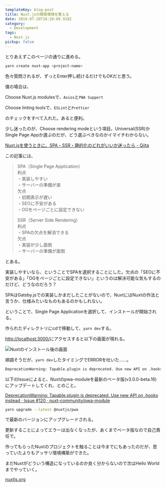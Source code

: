 ```yaml
---
templateKey: blog-post
title: Nuxt.jsの開発環境を整える
date: 2019-07-20T18:20:09.918Z
category:
  - Development
tags:
  - Nuxt.js
pickup: false
---
```

とりあえずこのページの通りに進める。

```bash
yarn create nuxt-app <project-name>
```

色々質問されるが、ずっとEnter押し続けるだけでもOKだと思う。

僕の場合は、

Choose Nuxt.js modulesで、`Axios`と`PWA Support`

Choose linting toolsで、`ESLint`と`Prettier`

のチェックをすべて入れた。あると便利。

少し迷ったのが、Choose rendering modeという項目。Universal(SSR)かSingle Page Appか選ぶのだが、どう選ぶべきなのかイマイチわからない。

[Nuxt.jsを使うときに、SPA・SSR・静的化のどれがいいか迷ったら - Qiita](https://qiita.com/nishinoshake/items/f42e2f03663b00b5886d)

この記事には、

> SPA（Single Page Application）\
> 利点\
> ・実装しやすい\
> ・サーバーの準備が楽\
> 欠点\
> ・初期表示が遅い\
> ・SEOに不安がある\
> ・OGをページごとに設定できない
>
> SSR（Server Side Rendering）\
> 利点\
> ・SPAの欠点を解消できる\
> 欠点\
> ・実装が少し面倒\
> ・サーバーの準備が面倒

とある。

実装しやすいなら、ということでSPAを選択することにした。欠点の「SEOに不安がある」「OGをページごとに設定できない」というのは解決可能な気もするのだけど、どうなのだろう？

SPAはGatsby.jsでの実装しかまだしたことがないので、NuxtにはNuxtの作法と言うか、仕様みたいなものもあるのかもしれない。

ということで、Single Page Applicationを選択して、インストールが開始される。

作られたディレクトリにcdで移動して、`yarn dev`する。

<http://localhost:3000/>にアクセスすると以下の画面が現れる。

![Nuxtのインストール後の画面](/スクリーンショット-2019-07-21-2.44.05.png)

順調そうだが、`yarn dev`したタイミングでERRORを吐いた......。

```bash
DeprecationWarning: Tapable.plugin is deprecated. Use new API on .hooks instead
```

以下のIssueによると、Nuxtのpwa-moduleを最新のベータ版(v3.0.0-beta.16)にアップデートしてくれ、とのこと。

[DeprecationWarning: Tapable.plugin is deprecated. Use new API on .hooks instead · Issue #120 · nuxt-community/pwa-module](https://github.com/nuxt-community/pwa-module/issues/120)

```bash
yarn upgrade --latest @nuxtjs/pwa
```

で最新のバージョンにアップグレードされる。

更新することによってエラーは出なくなったが、あくまでベータ版なので自己責任で。

作ってもらったNuxtのプロジェクトを触ることは今までにもあったのだが、思っていたよりもアッサリ環境構築ができた。

まだNuxtがどういう構造になっているのか良く分からないので次はHello Worldまでやっていく。

[nuxtjs.org](https://ja.nuxtjs.org/examples/)
